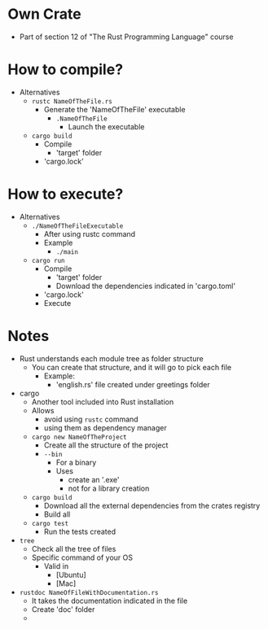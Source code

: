 # Own Crate
* Part of section 12 of "The Rust Programming Language" course

# How to compile?
* Alternatives
    * `rustc NameOfTheFile.rs`
        * Generate the 'NameOfTheFile' executable
            * `.NameOfTheFile`
                * Launch the executable
    * `cargo build`
        * Compile
            * 'target' folder
        * 'cargo.lock'

# How to execute?
* Alternatives
    * `./NameOfTheFileExecutable`
        * After using rustc command
        * Example
            * `./main`
    * `cargo run`
        * Compile
            * 'target' folder
            * Download the dependencies indicated in 'cargo.toml'
        * 'cargo.lock'
        * Execute

# Notes
* Rust understands each module tree as folder structure
  * You can create that structure, and it will go to pick each file
    * Example:
      * 'english.rs' file created under greetings folder
* cargo
    * Another tool included into Rust installation
    * Allows
        * avoid using `rustc` command
        * using them as dependency manager
    * `cargo new NameOfTheProject`
        * Create all the structure of the project
        * `--bin`
            * For a binary
            * Uses
                * create an '.exe'
                * not for a library creation
    * `cargo build`
        * Download all the external dependencies from the crates registry
        * Build all
    * `cargo test`
      * Run the tests created
* `tree`
  * Check all the tree of files
  * Specific command of your OS
    * Valid in
      * [Ubuntu]
      * [Mac]
* `rustdoc NameOfFileWithDocumentation.rs`
  * It takes the documentation indicated in the file
  * Create 'doc' folder
  * 
